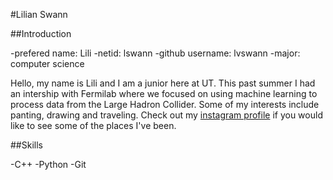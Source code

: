 #Lilian Swann

##Introduction

-prefered name: Lili
-netid: lswann
-github username: lvswann
-major: computer science

Hello, my name is Lili and I am a junior here at UT. This past summer I had an intership with Fermilab where we focused on using machine learning to process data from the Large Hadron Collider. Some of my interests include panting, drawing and traveling. Check out my [instagram profile](https://www.instagram.com/lvswann/) if you would like to see some of the places I've been. 

##Skills

-C++
-Python
-Git
